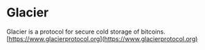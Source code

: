 # Glacier
Glacier is a protocol for secure cold storage of bitcoins.
[https://www.glacierprotocol.org](https://www.glacierprotocol.org)
